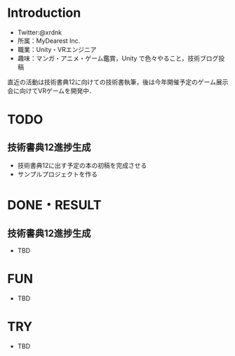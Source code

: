 # Introduction

- Twitter:@xrdnk
- 所属：MyDearest Inc.
- 職業：Unity・VRエンジニア
- 趣味：マンガ・アニメ・ゲーム鑑賞，Unity で色々やること，技術ブログ投稿

直近の活動は技術書典12に向けての技術書執筆，後は今年開催予定のゲーム展示会に向けてVRゲームを開発中．

# TODO

## 技術書典12進捗生成

- 技術書典12に出す予定の本の初稿を完成させる
- サンプルプロジェクトを作る

# DONE・RESULT

## 技術書典12進捗生成

- TBD

# FUN 

- TBD

# TRY

- TBD

